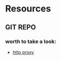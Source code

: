 # Resources

## GIT REPO

### worth to take a look:
- [http proxy]( https://github.com/xuesong123/httpproxy.git)
